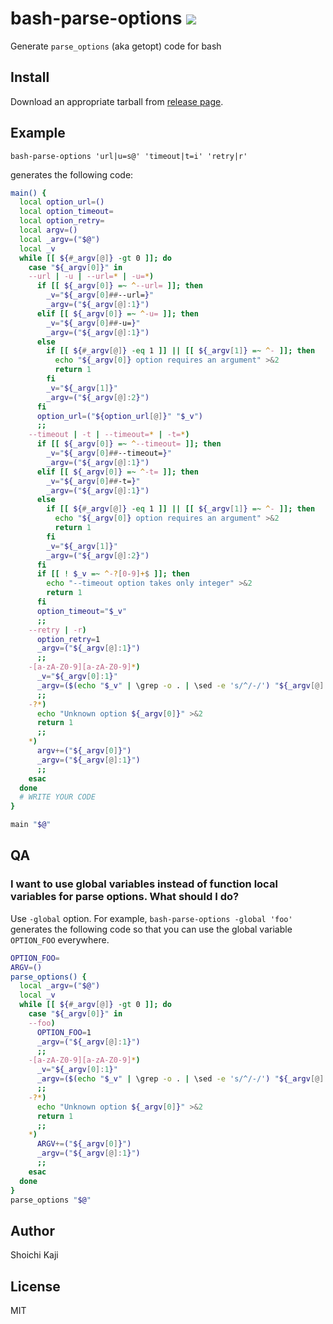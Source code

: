 # bash-parse-options [![](https://github.com/skaji/bash-parse-options/workflows/test/badge.svg)](https://github.com/skaji/bash-parse-options/actions)

Generate `parse_options` (aka getopt) code for bash

## Install

Download an appropriate tarball from [release page](https://github.com/skaji/bash-parse-options/releases/latest).

## Example

```console
bash-parse-options 'url|u=s@' 'timeout|t=i' 'retry|r'
```

generates the following code:

```bash
main() {
  local option_url=()
  local option_timeout=
  local option_retry=
  local argv=()
  local _argv=("$@")
  local _v
  while [[ ${#_argv[@]} -gt 0 ]]; do
    case "${_argv[0]}" in
    --url | -u | --url=* | -u=*)
      if [[ ${_argv[0]} =~ ^--url= ]]; then
        _v="${_argv[0]##--url=}"
        _argv=("${_argv[@]:1}")
      elif [[ ${_argv[0]} =~ ^-u= ]]; then
        _v="${_argv[0]##-u=}"
        _argv=("${_argv[@]:1}")
      else
        if [[ ${#_argv[@]} -eq 1 ]] || [[ ${_argv[1]} =~ ^- ]]; then
          echo "${_argv[0]} option requires an argument" >&2
          return 1
        fi
        _v="${_argv[1]}"
        _argv=("${_argv[@]:2}")
      fi
      option_url=("${option_url[@]}" "$_v")
      ;;
    --timeout | -t | --timeout=* | -t=*)
      if [[ ${_argv[0]} =~ ^--timeout= ]]; then
        _v="${_argv[0]##--timeout=}"
        _argv=("${_argv[@]:1}")
      elif [[ ${_argv[0]} =~ ^-t= ]]; then
        _v="${_argv[0]##-t=}"
        _argv=("${_argv[@]:1}")
      else
        if [[ ${#_argv[@]} -eq 1 ]] || [[ ${_argv[1]} =~ ^- ]]; then
          echo "${_argv[0]} option requires an argument" >&2
          return 1
        fi
        _v="${_argv[1]}"
        _argv=("${_argv[@]:2}")
      fi
      if [[ ! $_v =~ ^-?[0-9]+$ ]]; then
        echo "--timeout option takes only integer" >&2
        return 1
      fi
      option_timeout="$_v"
      ;;
    --retry | -r)
      option_retry=1
      _argv=("${_argv[@]:1}")
      ;;
    -[a-zA-Z0-9][a-zA-Z0-9]*)
      _v="${_argv[0]:1}"
      _argv=($(echo "$_v" | \grep -o . | \sed -e 's/^/-/') "${_argv[@]:1}")
      ;;
    -?*)
      echo "Unknown option ${_argv[0]}" >&2
      return 1
      ;;
    *)
      argv+=("${_argv[0]}")
      _argv=("${_argv[@]:1}")
      ;;
    esac
  done
  # WRITE YOUR CODE
}

main "$@"
```

## QA

### I want to use global variables instead of function local variables for parse options. What should I do?

Use `-global` option.
For example, `bash-parse-options -global 'foo'` generates the following code
so that you can use the global variable `OPTION_FOO` everywhere.

```bash
OPTION_FOO=
ARGV=()
parse_options() {
  local _argv=("$@")
  local _v
  while [[ ${#_argv[@]} -gt 0 ]]; do
    case "${_argv[0]}" in
    --foo)
      OPTION_FOO=1
      _argv=("${_argv[@]:1}")
      ;;
    -[a-zA-Z0-9][a-zA-Z0-9]*)
      _v="${_argv[0]:1}"
      _argv=($(echo "$_v" | \grep -o . | \sed -e 's/^/-/') "${_argv[@]:1}")
      ;;
    -?*)
      echo "Unknown option ${_argv[0]}" >&2
      return 1
      ;;
    *)
      ARGV+=("${_argv[0]}")
      _argv=("${_argv[@]:1}")
      ;;
    esac
  done
}
parse_options "$@"
```

## Author

Shoichi Kaji

## License

MIT
